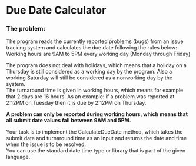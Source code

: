 # Due Date Calculator

### The problem: 

The program reads the currently reported problems (bugs) from an issue tracking system and calculates the due date following the rules below: 
Working hours are 9AM to 5PM every working day (Monday through Friday) 

The program does not deal with holidays, which means that a holiday on a Thursday is still considered as a working day by the program.
Also a working Saturday will still be considered as a nonworking day by the system.   
The turnaround time is given in working hours, which means for example that 2 days are 16 hours. 
As an example: if a problem was reported at 2:12PM on Tuesday then it is due by 2:12PM on Thursday.  

**A problem can only be reported during working hours, which means that all submit date values fall between 9AM and 5PM.**  

Your task is to implement the CalculateDueDate method, which takes the submit date and turnaround time as an input and returns the date and time when the issue is to be resolved.  
You can use the standard date time type or library that is part of the given language.
